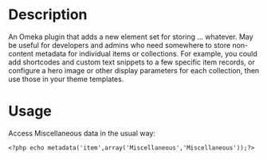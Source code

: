 # Description
An Omeka plugin that adds a new element set for storing ... whatever. May be useful for developers and admins who need somewhere to store non-content metadata for individual items or collections. For example, you could add shortcodes and custom text snippets to a few specific item records, or configure a hero image or other display parameters for each collection, then use those in your theme templates. 

# Usage
Access Miscellaneous data in the usual way: 

`<?php echo metadata('item',array('Miscellaneous','Miscellaneous'));?>`

